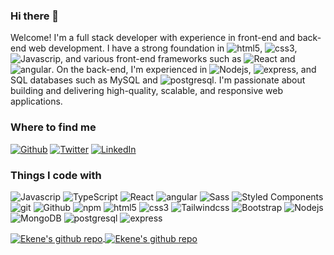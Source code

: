 ### Hi there 👋

Welcome! I'm a full stack developer with experience in front-end and back-end web development. I have a strong foundation in   <img alt="html5" src="https://img.shields.io/badge/-HTML5-E34F26?style=flat-square&logo=html5&logoColor=white" />,  <img alt="css3" src="https://img.shields.io/badge/-CSS3-007ACC?style=flat-square&logo=CSS3&logoColor=white" />,  <img alt="Javascrip" src="https://img.shields.io/badge/-JavaScript-yellow?style=flat-square&logo=javascript&Color=white" />, and various front-end frameworks such as <img alt="React" src="https://img.shields.io/badge/-React-45b8d8?style=flat-square&logo=react&logoColor=white" /> and <img alt="angular" src="https://img.shields.io/badge/-Angular-DD0031?style=flat-square&logo=angular&logoColor=white" />. On the back-end, I'm experienced in  <img alt="Nodejs" src="https://img.shields.io/badge/-Nodejs-43853d?style=flat-square&logo=Node.js&logoColor=white" />,   <img alt="express" src="https://img.shields.io/badge/-Express-F7F7F7?style=flat-square&logo=express&logoColor=31648C" />, and SQL databases such as MySQL and  <img alt="postgresql" src="https://img.shields.io/badge/-PostgreSQL-F7F7F7?style=flat-square&logo=postgresql&logoColor=31648C" />. I'm passionate about building and delivering high-quality, scalable, and responsive web applications.

<h3>Where to find me</h3>
<p><a href="https://github.com/hubnotch" target="_blank"><img alt="Github" src="https://img.shields.io/badge/GitHub-%2312100E.svg?&style=for-the-badge&logo=Github&logoColor=white" /></a> <a href="https://twitter.com/hubnotch" target="_blank"><img alt="Twitter" src="https://img.shields.io/badge/twitter-%231DA1F2.svg?&style=for-the-badge&logo=twitter&logoColor=white" /></a> <a href="https://www.linkedin.com/in/ekene-ugwuanyi/" target="_blank"><img alt="LinkedIn" src="https://img.shields.io/badge/linkedin-%230077B5.svg?&style=for-the-badge&logo=linkedin&logoColor=white" /></a>
</p>

<h3>Things I code with</h3>
<p>
  <img alt="Javascrip" src="https://img.shields.io/badge/-JavaScript-yellow?style=flat-square&logo=javascript&Color=white" />
  <img alt="TypeScript" src="https://img.shields.io/badge/-TypeScript-007ACC?style=flat-square&logo=typescript&logoColor=white" />
  <img alt="React" src="https://img.shields.io/badge/-React-45b8d8?style=flat-square&logo=react&logoColor=white" />
  <img alt="angular" src="https://img.shields.io/badge/-Angular-DD0031?style=flat-square&logo=angular&logoColor=white" />
  <img alt="Sass" src="https://img.shields.io/badge/-Sass-CC6699?style=flat-square&logo=sass&logoColor=white" />
  <img alt="Styled Components" src="https://img.shields.io/badge/-Styled_Components-db7092?style=flat-square&logo=styled-components&logoColor=white" />
  <img alt="git" src="https://img.shields.io/badge/-Git-F05032?style=flat-square&logo=git&logoColor=white" />
  <img alt="Github" src="https://img.shields.io/badge/-GitHub-181717?style=flat-square&logo=github&logoColor=white" />
  <img alt="npm" src="https://img.shields.io/badge/-NPM-CB3837?style=flat-square&logo=npm&logoColor=white" />
  <img alt="html5" src="https://img.shields.io/badge/-HTML5-E34F26?style=flat-square&logo=html5&logoColor=white" />

  <img alt="css3" src="https://img.shields.io/badge/-CSS3-007ACC?style=flat-square&logo=CSS3&logoColor=white" />
  <img alt="Tailwindcss" src="https://img.shields.io/badge/-Tailwind-ffffff?style=flat-square&logo=tailwindcss&logoColor=blue" />
  <img alt="Bootstrap" src="https://img.shields.io/badge/-Bootstrap-ffffff?style=flat-square&logo=bootstrap&logoColor=purple" />
 <img alt="Nodejs" src="https://img.shields.io/badge/-Nodejs-43853d?style=flat-square&logo=Node.js&logoColor=white" />
 <img alt="MongoDB" src="https://img.shields.io/badge/-MongoDB-13aa52?style=flat-square&logo=mongodb&logoColor=white" />
  <img alt="postgresql" src="https://img.shields.io/badge/-PostgreSQL-F7F7F7?style=flat-square&logo=postgresql&logoColor=31648C" />
  <img alt="express" src="https://img.shields.io/badge/-Express-F7F7F7?style=flat-square&logo=express&logoColor=31648C" />
 </p>
<!-- https://img.shields.io/badge/-[LANGUAGE_OR_FRAMEWORK_NAME]-[COLOR_CODE]?style=flat-square&logo=[LOGO_NAME]&logoColor=[LOGO_COLOR]
https://img.shields.io/badge/-CSS3-007ACC?style=flat-square&logo=CSS3&logoColor=white
 -->
 
<div style="display:inline-block;">
<a href="https://github.com/Hubnotch">
<img align="center" src="https://github-readme-stats.vercel.app/api?username=hubnotch&bg_color=1d1f21&text_color=c9cacc" alt="Ekene's github repo"/>
</a>

<a href="https://github.com/Hubnotch">
<img align="center" src="https://github-readme-stats.vercel.app/api/top-langs/?username=hubnotch&langs_count=8&layout=compact&bg_color=1d1f21&text_color=c9cacc" 
alt="Ekene's github repo"/>
</a>
</div>
<!--
**Hubnotch/Hubnotch** is a ✨ _special_ ✨ repository because its `README.md` (this file) appears on your GitHub profile.

Here are some ideas to get you started:

- 🔭 I’m currently working on ...
- 🌱 I’m currently learning ...
- 👯 I’m looking to collaborate on ...
- 🤔 I’m looking for help with ...
- 💬 Ask me about ...
- 📫 How to reach me: ...
- 😄 Pronouns: ...
- ⚡ Fun fact: ...
-->
